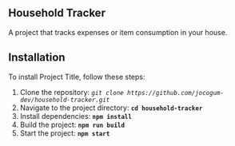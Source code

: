 
## **Household Tracker**

A project that tracks expenses or item consumption in your house.

## **Installation**

To install Project Title, follow these steps:

1. Clone the repository: *`git clone https://github.com/jocogum-dev/household-tracker.git`*
2. Navigate to the project directory: **`cd household-tracker`**
3. Install dependencies: **`npm install`**
4. Build the project: **`npm run build`**
5. Start the project: **`npm start`**